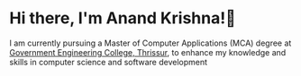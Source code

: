 # Hi there, I'm Anand Krishna!👋

I am currently pursuing a Master of Computer Applications (MCA) degree at [Government Engineering College, Thrissur](https://gectcr.ac.in/), to enhance my knowledge and skills in computer science and software development
